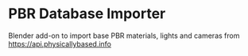 # PBR Database Importer
Blender add-on to import base PBR materials, lights and cameras from https://api.physicallybased.info
